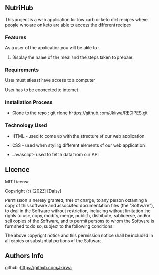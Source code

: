 ## NutriHub


<p>This project is a web application for low carb or keto diet recipes where people who are on keto are able to access the different recipes</p>



### Features

As a user of the application,you will be able to :

1. Display the name of the meal and the steps taken to prepare.

 ###  Requirements

  User must atleast have access to a computer

 User has to be coonected to internet

 ### Installation Process

 
* Clone to the repo : git clone hhttps://github.com/Jkirwa/RECIPES.git


### Technology  Used
* HTML - used to come up with the structure of our web application.

* CSS - used when styling different elements of our web application.

* Javascript- used to fetch data from our API

## Licence

MIT License

Copyright (c) [2022] [Daisy]

Permission is hereby granted, free of charge, to any person obtaining a copy
of this software and associated documentation files (the "Software"), to deal
in the Software without restriction, including without limitation the rights
to use, copy, modify, merge, publish, distribute, sublicense, and/or sell
copies of the Software, and to permit persons to whom the Software is
furnished to do so, subject to the following conditions:

The above copyright notice and this permission notice shall be included in all
copies or substantial portions of the Software.


## Authors Info
github :https://github.com/Jkirwa